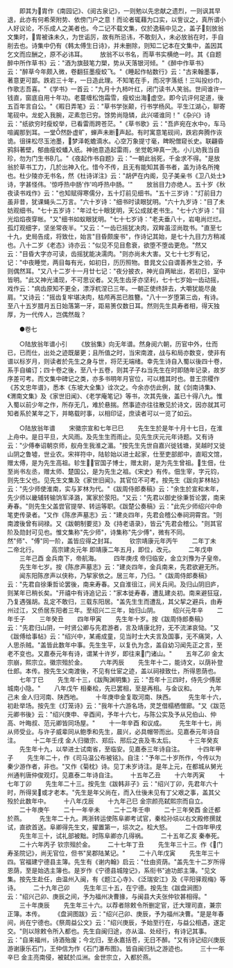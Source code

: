 <!-- { "loadSidebar": true } -->
　　即其为胄作《南园记》、《阅古泉记》，一则勉以先忠献之遗烈，一则讽其早退，此亦有何希荣附势、依傍门户之意！而论者辄藉为口实，以訾议之，真所谓小人好议论，不乐成人之美者也。今二记不载文集，仅於逸稿中见之，盖子刻放翁文集时，胄被诛未久，为世诟厉，故有所忌讳，不敢刻入，未必放翁在时，手自削去也。诗集中仍有《韩太傅生日诗》，并未删除，则知二记本在文集中，盖因其乞文而应酬之，原不必讳耳。
　　放翁不以书名，而草书实横绝一时。其《自题醉中所作草书》云："酒为旗鼓笔力槊，势从天落银河倾。"《醉中作草书》云："醉草今年颇入微，卷翻狂墨瘦蛟飞。"《睡起作帖数行》云："古来翰墨事，著意更可鄙。跌宕三十年，一日造此理。不知笔在手，而况字落纸！三叫投纱巾，作歌志吾喜。"《学书》一首云："九月十九柿叶红，闭门读书人笑翁。世间谁许一钱直，窗底自用十年功。老蔓缠松饱霜雪，瘦蛟出海虚空。即今讥评何足道，後五百年言自公。"《暇日弄笔》云："草书学张颠，行书学杨风。平生江湖心，聊寄笔砚中。龙蛇入我腕，疋素忽已穷。馀势尚隐辚，此兴嗟谁同！"《杂兴》诗云："纸欲穷时瘦蛟举，已看雷雨跨苍茫。"《草书歌》云："吾庐宛在水中，车马喧阗那到耳。一堂然卧虚旷，蝉声未断声起。有时寓意笔砚间，跌宕奔腾作诙诡。徂徕松尽玉池墨，梦泽乾蟾滴水。心空万象提寸毫，睥睨僧窥长史。联翩昏鸦斜著壁，郁曲瘦蛟蟠入纸。神驰意造起雷雨，坐觉乾坤真一洗。小儿劝我当自珍，勿为门生书几。"《夜起作书自题》云："一朝此翁死，千金求不得。"是放翁於草书工力，几於出神入化。惜今不传，且无有能知其善书者，盖为诗名所掩也。杜少陵亦无书名，然《杜诗详注》云："胡俨在内阁，见子美亲书《卫八处士》诗，字甚怪伟。'惊呼热中肠'作'呜呼热中肠。'"
　　放翁目力亦绝人。五十岁《秋夜读书戏作》云："也知赋得寒儒分，五十灯前见细书。"五十三岁诗："灯前目力虽非昔，犹课蝇头二万言。"六十岁诗："细书时读眼犹明。"六十九岁诗："目了未妨观细书。"七十五岁诗："年过七十眼犹明，天公成就老书生。"七十六岁诗："目光焰焰夜穿帐。"又"细书如蚁眼犹明。"七十七岁诗："老夫垂八十，岩电尚烂烂。孤灯观细字，坚坐常夜半。"又云："一齿已摇犹决肉，双眸虽涩尚耽书。"直至七十九，史局告成，将致仕，始言"目昏颇废书"，作诗记其始，是七十九目力方稍减也。八十二岁《老态》诗亦云："似见不见目愈衰，欲堕不堕齿更危。"然又云："目昏大字亦可读，齿摇犹能决濡肉。"则亦尚未大害。又七十七岁有记，记："中夜睡觉，两目每有光，如初日，历历照物。昔晁文公自谓善养生之验，予则偶然耳。"又八十二岁十一月廿七记："夜分披衣，神光自两眦出，若初日，室中皆明。"此又神光涌现，不可思议者。又先生齿牙亦坚利，七十七岁始一齿动摇，戏作云："病齿原知不更全，漂浮杌涅已三年。一朝正使终辞去，大嚼犹能尽彘肩。"又诗云："摇齿复牢堪决肉，枯颅再茁已胜簪。"八十一岁堕第三齿，有诗。至八十五岁腊月五日始落第一牙，距易箦仅数日耳。然则先生具寿者相，得天独厚，为一代传人，岂偶然哉？

　　●卷七

　　○陆放翁年谱小引
　　《放翁集》向无年谱。然身阅六朝，历官中外，仕而已，已而仕，出处之迹既屡更；且所值之时，当宋南渡，战与和局亦数变，使非有谱以标岁月，则读者於先生之身与世，将茫无端绪。幸先生诗自入蜀以後四十卷，系手自编订；四十卷之後，至八十五卷，则其子子ね当先生在时即随年记录，故岁序差可考。而文集中碑记之类，亦多书明年月官位，可以稽其时也。昔王宗稷作《苏文忠年谱》，悉本《东坡大全集》诠次之。今余亦仿此例，就《剑南诗集》、《渭南文集》及《家世旧闻》、《老学庵笔记》等书，次其先後，盖已十得八九。惟入蜀以前少年之作，所存无几，难於悬揣。然事迹亦往往散见於诗文，因亦就其可知者系於某年之下，并略载时事，以相印证，庶读者可以一览了如云。

　　○陆放翁年谱
　　宋徽宗宣和七年已巳
　　先生生於是年十月十七日，在淮上舟中。是日平旦，大风雨。及先生生而雨止。见先生庆元元年诗题。又有诗云："少傅奉诏朝京师，舣舟生我淮之湄。"按先生先世自嘉兴徙钱塘，吴越时又徙山阴之鲁墟，世业农。宋祥符中，陆轸始以进士起家，仕至吏部郎中，直昭文馆，赠太傅，是为先生高祖。轸生，官国子博士，赠太尉，是为先生曾祖。生佃，仕至尚书左丞，赠太师、楚国公，是为先生之祖。《宋史》有传。佃生宰，字元钧，则先生父也。见先生文集及《家世旧闻》。其官位不可考。按先生《跋向芗林帖》云："先少师使淮南，实与芗林为代。"《跋周侍郎奏稿》云："余生於宣和末年，先少师以畿辅转输饷军泽潞，寓家於荥阳。"又云："先君以御史徐秉哲论罢，南来寿春。"则先生父盖尝官提举、转运等职。《跋楚公奏稿》云："此先少师绍兴中命笔吏传录者。"又作《陈彦声墓志》云："建炎四年，先君会稽公奉祠洞霄宫。"则南渡後曾有祠禄。又《跋朝制要览》及《持老语录》，皆云"先君会稽公。"则其官阶及勋封可见也。惟文集称"先少师"，诗集称"先少傅"，微有不同。然"师"、"傅"同一阶，盖皆应得之封耳。
　　钦宗靖康元年丙午
　　二年丁未　　二帝北行。
　　高宗建炎元年  即靖康二年五月，即位，改元。
　　二年戊申
　　三年己酉  金兵南下，帝航海。
　　四年庚戌  帝归临安，金立刘豫为子皇帝。
　　先生年七岁。按《陈彦声墓志》云："建炎四年，金兵南来，先君欲避无所。
　　闻东阳陈彦声以侠称，乃挈家依之。居三年，乃归。"《跋周侍郎奏稿》云："先君自徐秉哲论罢後，南来寿春。又自淮徂江，间关兵间。及归山阴旧庐，则某年已稍长矣。"开禧中有诗追记云："家本徙寿春，遭乱建炎初。南来避狂寇，乃复遇强胡。乱定不敢归，三载东阳居。"盖先生生而遭乱，其父挈之避兵，由寿州过江，又侨居东阳者三年。至绍兴二三年，始归山阴。
　　绍兴元年辛
　　二年壬子
　　三年癸丑
　　四年甲寅
　　先生年十岁。按《跋周侍郎奏稿》云："先君归山阴，一时贤公卿与先君游者，言及靖康北狩，无不流涕哀恸。"又《跋傅给事帖》云："绍兴中，某甫成童，见当时士大夫言及国事，无不痛哭，人人思杀贼。"盖皆此数年中事。先生生平，以复仇为念，盖自幼习闻先正之言，至老不变也。又嘉泰元年有诗，谓某十许岁，即往来门诸山。"
　　五年乙卯  金太宗崩，熙宗立。徽宗殂於金。
　　六年丙辰
　　先生年十二，能诗文，以荫补登仕郎。本传。按先生父南渡後，不见有仕宦之迹，盖以祠禄致仕，所得恩荫也。
　　七年丁巳
　　先生年十三，《跋陶渊明集》云："吾年十三四时，侍先少傅居城南小隐。"
　　八年戊午  相秦桧，先已罢相，至是再相。与金议和。
　　九年己未  金人归河南、陕西地。
　　十年庚申金复取河南、陕西。
　　先生年十六，初赴举场。按先生《灯笼诗》云："我年十六游名场，灵芝借榻栖僧廊。"又《跋范元卿书後》云："绍兴庚申、辛酉间，予年十六七，与陈公实及予从兄伯山、仲高、叶晦叔、范元卿皆同场屋。"
　　十一年辛酉  和议成。
　　先生年十七，尚从师受业。与许子威辈同从鲍季和先生，晨兴，必具帽带而出。见嘉泰元年诗自注。
　　十二年壬戌  金人归徽宗、郑后、邢后之丧及韦太后。
　　十三年癸亥
　　先生年十九，以举进士试南省，至临安。见嘉泰三年诗自注。
　　十四年甲子
　　先生年二十，作《司马温公布被铭》。自注："予年二十岁所作，今传以为秦少游作者，非也。"又作《菊枕》诗。见丁未岁诗注。是年上元，在都城从舅光州通判唐仲俊观灯。见嘉泰二年诗自注。
　　十五年乙丑
　　十六年丙寅
　　十七年丁卯
　　先生年二十三。按先生《跋韩非子》云："绍兴丁卯，先君年六十时，所得吴或才老本。"先生是年父尚在，而入仕後未见有丁父艰之事，盖其父殁於此数年中。
　　十八年戊辰
　　十九年己巳  金宗颜亮弑熙宗而自立。
　　二十年庚午
　　二十一年辛未
　　二十二年壬申
　　二十三年癸酉  金迁都於燕。
　　先生年二十九。两浙转运使陈阜卿考试官，秦桧孙埙以右文殿修撰就试，直欲首送。阜卿得先生文，擢置第一，埙次之。桧大怒。
　　二十四年甲戌
　　先生年三十，试礼部被黜。时陈阜卿亦几得祸。
　　二十五年乙亥  秦奉死。
　　二十六年丙子  钦宗殂於金。
　　二十七年丁丑
　　先生年三十三。作《门寿圣院记》，尚无官位，但书"吴郡陆某记。"
　　二十八年戊寅
　　先生年三十四。官福建宁德县主簿。先生有《谢内翰》启云："仕由资荫。"盖先生十二岁所得恩荫，至是始选主簿也。是岁作《宁德县城隍记》，系衔书"迪功郎主簿。"见文集。按先生赴任，由温州入闽，有《题江心寺》、《泛瑞安江》及《平阳驿观梅》等诗。
　　二十九年己卯
　　先生年三十五，在宁德。按先生《跋盘涧图》云："绍兴己卯、庚辰之间，予为福州决曹掾，与闽县大夫张仲钦甚相得。"
　　三十年庚辰
　　先生年三十六。以荐者除敕令所删定官，迁大理司直，兼宗正簿。本传。
　　《盘涧图跋》云："绍兴己卯、庚辰，予为福州决曹。"是是年春间，尚在宁德也。《祭周益公文》云："绍兴庚辰，予始至行在，与益公相遇，遂定交。"则以除敕令所入都也。先生自闽归途，亦从温、处经行，有诗记其事。云："自来福州，诗酒殆废；今北归，至永嘉括苍，无日不醉。"又有诗记绍兴庚辰游谢康乐石门，王仲信为作《石门瀑布图》。皆自闽归杭之游迹也。
　　三十一年辛巳  金主亮南侵，被弑於瓜洲。金世宗立，入都於燕。
